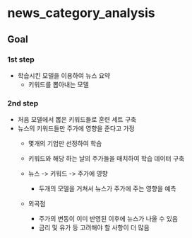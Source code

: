# news_category_analysis

## Goal

### 1st step
- 학습시킨 모델을 이용하여 뉴스 요약
    - 키워드를 뽑아내는 모델

### 2nd step
- 처음 모델에서 뽑은 키워드들로 훈련 세트 구축
- 뉴스의 키워드들만 주가에 영향을 준다고 가정
    - 몇개의 기업만 선정하여 학습
    - 키워드와 해당 하는 날의 주가들을 매치하여 학습 데이터 구축
    - 뉴스 -> 키워드 -> 주가에 영향
        - 두개의 모델을 거쳐서 뉴스가 주가에 주는 영향을 예측

    - 외곡점
        - 주가의 변동이 이미 반영된 이후에 뉴스가 나올 수 있음
        - 금리 및 유가 등 고려해야 할 사항이 더 많음
